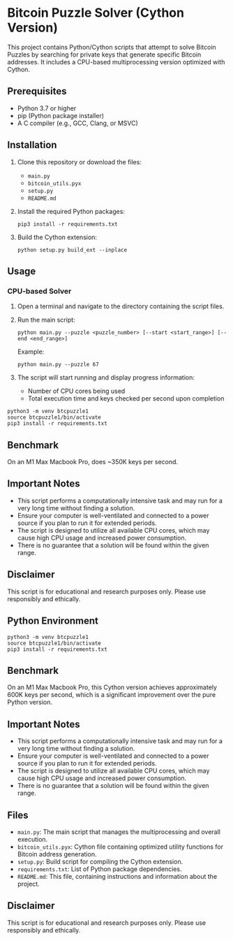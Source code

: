 # Bitcoin Puzzle Solver (Cython Version)

This project contains Python/Cython scripts that attempt to solve Bitcoin Puzzles by searching for private keys that generate specific Bitcoin addresses. It includes a CPU-based multiprocessing version optimized with Cython.

## Prerequisites

- Python 3.7 or higher
- pip (Python package installer)
- A C compiler (e.g., GCC, Clang, or MSVC)

## Installation

1. Clone this repository or download the files:
   - `main.py`
   - `bitcoin_utils.pyx`
   - `setup.py`
   - `README.md`

2. Install the required Python packages:

   ```
   pip3 install -r requirements.txt
   ```

3. Build the Cython extension:

   ```
   python setup.py build_ext --inplace
   ```

## Usage

### CPU-based Solver

1. Open a terminal and navigate to the directory containing the script files.

2. Run the main script:

   ```
   python main.py --puzzle <puzzle_number> [--start <start_range>] [--end <end_range>]
   ```

   Example:
   ```
   python main.py --puzzle 67
   ```

3. The script will start running and display progress information:
   - Number of CPU cores being used
   - Total execution time and keys checked per second upon completion



```
python3 -m venv btcpuzzle1
source btcpuzzle1/bin/activate
pip3 install -r requirements.txt
```

## Benchmark

On an M1 Max Macbook Pro, does ~350K keys per second.

## Important Notes

- This script performs a computationally intensive task and may run for a very long time without finding a solution.
- Ensure your computer is well-ventilated and connected to a power source if you plan to run it for extended periods.
- The script is designed to utilize all available CPU cores, which may cause high CPU usage and increased power consumption.
- There is no guarantee that a solution will be found within the given range.

## Disclaimer

This script is for educational and research purposes only. Please use responsibly and ethically.

## Python Environment
```
python3 -m venv btcpuzzle1
source btcpuzzle1/bin/activate
pip3 install -r requirements.txt
```

## Benchmark

On an M1 Max Macbook Pro, this Cython version achieves approximately 600K keys per second, which is a significant improvement over the pure Python version.

## Important Notes

- This script performs a computationally intensive task and may run for a very long time without finding a solution.
- Ensure your computer is well-ventilated and connected to a power source if you plan to run it for extended periods.
- The script is designed to utilize all available CPU cores, which may cause high CPU usage and increased power consumption.
- There is no guarantee that a solution will be found within the given range.

## Files

- `main.py`: The main script that manages the multiprocessing and overall execution.
- `bitcoin_utils.pyx`: Cython file containing optimized utility functions for Bitcoin address generation.
- `setup.py`: Build script for compiling the Cython extension.
- `requirements.txt`: List of Python package dependencies.
- `README.md`: This file, containing instructions and information about the project.

## Disclaimer

This script is for educational and research purposes only. Please use responsibly and ethically.

